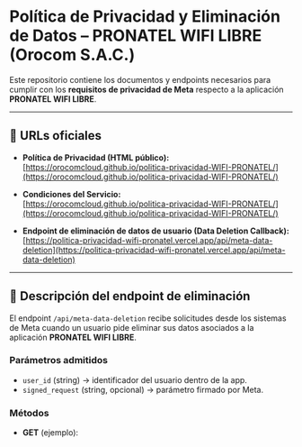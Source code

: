
# Política de Privacidad y Eliminación de Datos – PRONATEL WIFI LIBRE (Orocom S.A.C.)

Este repositorio contiene los documentos y endpoints necesarios para cumplir con los **requisitos de privacidad de Meta** respecto a la aplicación **PRONATEL WIFI LIBRE**.

---

## 📌 URLs oficiales

- **Política de Privacidad (HTML público):**  
  [https://orocomcloud.github.io/politica-privacidad-WIFI-PRONATEL/](https://orocomcloud.github.io/politica-privacidad-WIFI-PRONATEL/)

- **Condiciones del Servicio:**  
  [https://orocomcloud.github.io/politica-privacidad-WIFI-PRONATEL/](https://orocomcloud.github.io/politica-privacidad-WIFI-PRONATEL/)

- **Endpoint de eliminación de datos de usuario (Data Deletion Callback):**  
  [https://politica-privacidad-wifi-pronatel.vercel.app/api/meta-data-deletion](https://politica-privacidad-wifi-pronatel.vercel.app/api/meta-data-deletion)

---

## 📌 Descripción del endpoint de eliminación

El endpoint `/api/meta-data-deletion` recibe solicitudes desde los sistemas de Meta cuando un usuario pide eliminar sus datos asociados a la aplicación **PRONATEL WIFI LIBRE**.

### Parámetros admitidos
- `user_id` (string) → identificador del usuario dentro de la app.  
- `signed_request` (string, opcional) → parámetro firmado por Meta.

### Métodos
- **GET** (ejemplo):

